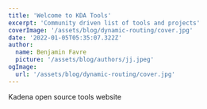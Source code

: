 ```yaml
---
title: 'Welcome to KDA Tools'
excerpt: 'Community driven list of tools and projects'
coverImage: '/assets/blog/dynamic-routing/cover.jpg'
date: '2022-01-05T05:35:07.322Z'
author:
  name: Benjamin Favre
  picture: '/assets/blog/authors/jj.jpeg'
ogImage:
  url: '/assets/blog/dynamic-routing/cover.jpg'
---
```


Kadena open source tools website
